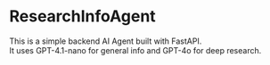 # ResearchInfoAgent

This is a simple backend AI Agent built with FastAPI.  
It uses GPT-4.1-nano for general info and GPT-4o for deep research.  
